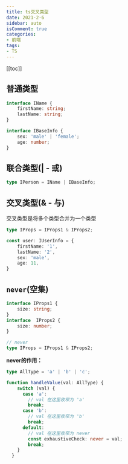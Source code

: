 ```yaml
---
title: ts交叉类型
date: 2021-2-6
sidebar: auto
isComment: true
categories:
- 前端 
tags:
- TS
---
```


[[toc]]

## 普通类型

```ts
interface IName {
    firstName: string;
    lastName: string;
}

interface IBaseInfo {
    sex: 'male' | 'female';
    age: number;
}
```

## 联合类型(| - 或)
```ts
type IPerson = IName | IBaseInfo;
```

## 交叉类型(& - 与)

交叉类型是将多个类型合并为一个类型
```ts
type IProps = IProps1 & IProps2;
```

```ts
const user: IUserInfo = {
    firstName: '1',
    lastName: '2',
    sex: 'male',
    age: 11,
}
```

## `never`(空集)

```ts
interface IProps1 {
    size: string;
}
interface  IProps2 {
    size: number;
}

// never
type IProps = IProps1 & IProps2;
```

**never的作用：**

```ts
type AllType = 'a' | 'b' | 'c';

function handleValue(val: AllType) {
    switch (val) {
      case 'a':
        // val 在这里收窄为 'a'
        break;
      case 'b':
        // val 在这里收窄为 'b'
        break;
      default:
        // val 在这里收窄为 never
        const exhaustiveCheck: never = val;
        break;
    }
  }
```

